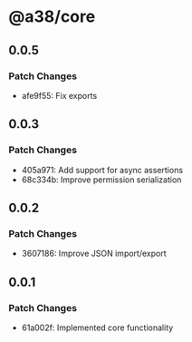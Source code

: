 # @a38/core

## 0.0.5

### Patch Changes

-   afe9f55: Fix exports

## 0.0.3

### Patch Changes

-   405a971: Add support for async assertions
-   68c334b: Improve permission serialization

## 0.0.2

### Patch Changes

-   3607186: Improve JSON import/export

## 0.0.1

### Patch Changes

-   61a002f: Implemented core functionality
